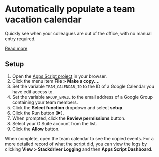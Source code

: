 # Automatically populate a team vacation calendar

Quickly see when your colleagues are out of the office, with no manual entry
required.

[Read more](https://developers.google.com/gsuite/solutions/vacation-calendar)

## Setup

<!-- [START setup] -->

1. Open the [Apps Script project][project] in your browser.
1. Click the menu item **File > Make a copy...**.
1. Set the variable `TEAM_CALENDAR_ID` to the ID of a Google Calendar you have
   edit access to.
1. Set the variable `GROUP_EMAIL` to the email address of a Google Group
   containing your team members.
1. Click the **Select function** dropdown and select **setup**.
1. Click the Run button (►).
1. When prompted, click the **Review permissions** button.
1. Select your G Suite account from the list.
1. Click the **Allow** button.

When complete, open the team calendar to see the copied events. For a more
detailed record of what the script did, you can view the logs by clicking
**View > Stackdriver Logging** and then **Apps Script Dashboard**.

[project]: https://script.google.com/d/1Z00KFsXZSLMYw1Tsf7gXqxEt4LjTYtyrnc0EHel43sHs6dl8_z5mHze2/edit

<!-- [END setup] -->
